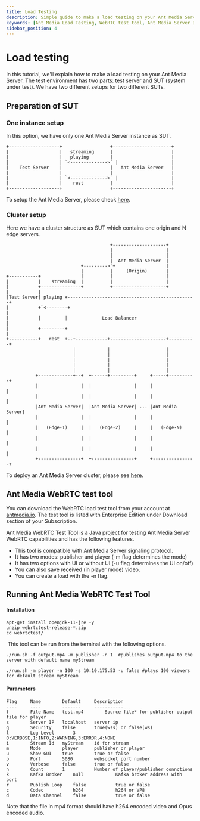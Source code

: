```yaml
---
title: Load Testing 
description: Simple guide to make a load testing on your Ant Media Server.
keywords: [Ant Media Load Testing, WebRTC test tool, Ant Media Server Documentation, Ant Media Server Tutorials]
sidebar_position: 4
---
```


# Load testing

In this tutorial, we'll explain how to make a load testing on your Ant Media Server. The test environment has two parts: test server and SUT (system under test). We have two different setups for two different SUTs.

Preparation of SUT
------------------

### One instance setup

In this option, we have only one Ant Media Server instance as SUT.

    +-------------------+                  +----------------------+
    |                   |   streaming      |                      |
    |                   |   playing        |                      |
    |                   | `<-------------->` |                    |
    |    Test Server    |                  |   Ant Media Server   |
    |                   |                  |                      |
    |                   | `<-------------->` |                    |
    |                   |    rest          |                      |
    +-------------------+                  +----------------------+

To setup the Ant Media Server, please check [here](https://github.com/ant-media/Ant-Media-Server/wiki/Installation).

### Cluster setup

Here we have a cluster structure as SUT which contains one origin and N edge servers.

                                           +--------------------+
                                           |                    |
                                           |                    |
                                           |  Ant Media Server  |
                                +--------->`+                   |
                                |          |     (Origin)       |
    +-----------+               |          |                    |
    |           |    streaming  |          |                    |
    |           +---------------+          +--------------------+
    |           |
    |Test Server| playing +------------------------------------------------+
    |           +`<--------+                                               |
    |           |         |             Load Balancer                      |
    |           +---------+                                                |
    +-----------+   rest  +--+------------+---------------------+----------+
                             |            |                     |
                             |            |                     |
                             |            |                     |
                             |            |                     |
                             |            |                     |
               +-------------+--+  +------+---------+     +-----+----------+
               |                |  |                |     |                |
               |                |  |                |     |                |
               |Ant Media Server|  |Ant Media Server| ... |Ant Media Server|
               |                |  |                |     |                |
               |   (Edge-1)     |  |   (Edge-2)     |     |   (Edge-N)     |
               |                |  |                |     |                |
               |                |  |                |     |                |
               +----------------+  +----------------+     +----------------+
    

To deploy an Ant Media Server cluster, please see [here](https://github.com/ant-media/Ant-Media-Server/wiki/Scaling-and-Load-Balancing).

Ant Media WebRTC test tool
--------------------------

You can download the WebRTC load test tool from your account at [antmedia.io](https://antmedia.io/). The test tool is listed with Enterprise Edition under Download section of your Subscription.

Ant Media WebRTC Test Tool is a Java project for testing Ant Media Server WebRTC capabilities and has the following features.

*   This tool is compatible with Ant Media Server signaling protocol.
*   It has two modes: publisher and player (-m flag determines the mode)
*   It has two options with UI or without UI (-u flag determines the UI on/off)
*   You can also save received (in player mode) video.
*   You can create a load with the -n flag.

Running Ant Media WebRTC Test Tool
----------------------------------

#### Installation

    apt-get install openjdk-11-jre -y
    unzip webrtctest-release-*.zip
    cd webrtctest/

 This tool can be run from the terminal with the following options.

    ./run.sh -f output.mp4 -m publisher -n 1  #publishes output.mp4 to the server with default name myStream

    ./run.sh -m player -n 100 -s 10.10.175.53 -u false #plays 100 viewers for default stream myStream

#### Parameters

    Flag 	 Name      	 Default   	 Description                 
    ---- 	 ----      	 -------   	 -----------   
    f    	 File Name 	 test.mp4     	 Source file* for publisher output file for player        
    s    	 Server IP 	 localhost 	 server ip                   
    q    	 Security  	 false     	 true(wss) or false(ws)      
    l        Log Level       3               0:VERBOSE,1:INFO,2:WARNING,3:ERROR,4:NONE
    i    	 Stream Id 	 myStream  	 id for stream               
    m    	 Mode      	 player    	 publisher or player         
    u    	 Show GUI  	 true      	 true or false               
    p    	 Port      	 5080      	 websocket port number 
    v    	 Verbose   	 false     	 true or false 
    n    	 Count     	 1         	 Number of player/publisher connctions 
    k        Kafka Broker    null            Kafka broker address with port
    r    	 Publish Loop 	 false           true or false
    c    	 Codec           h264            h264 or VP8 
    d    	 Data Channel    false           true or false 

Note that the file in mp4 format should have h264 encoded video and Opus encoded audio.
